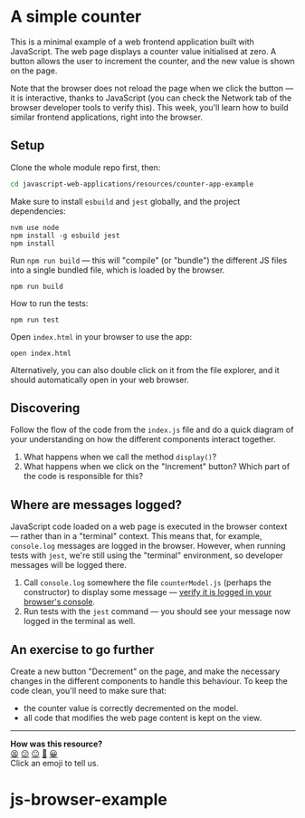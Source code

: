 # A simple counter

This is a minimal example of a web frontend application built with JavaScript. The web page displays a counter value initialised at zero. A button allows the user to increment the counter, and the new value is shown on the page.

Note that the browser does not reload the page when we click the button — it is interactive, thanks to JavaScript (you can check the Network tab of the browser developer tools to verify this). This week, you'll learn how to build similar frontend applications, right into the browser.

## Setup

Clone the whole module repo first, then:

```bash
cd javascript-web-applications/resources/counter-app-example
```

Make sure to install `esbuild` and `jest` globally, and the project dependencies: 
```
nvm use node
npm install -g esbuild jest
npm install
```

Run `npm run build` — this will "compile" (or "bundle") the different JS files into a single bundled file, which is loaded by the browser.
```
npm run build
```

How to run the tests:
```
npm run test
```

Open `index.html` in your browser to use the app:

```
open index.html
```

Alternatively, you can also double click on it from the file explorer, and it should automatically open in your web browser.

## Discovering

Follow the flow of the code from the `index.js` file and do a quick diagram of
your understanding on how the different components interact together.

1. What happens when we call the method `display()`?
2. What happens when we click on the "Increment" button? Which part of the code
   is responsible for this?

## Where are messages logged?

JavaScript code loaded on a web page is executed in the browser context — rather than in a "terminal" context. This means that, for example, `console.log` messages are logged in the browser. However, when running tests with `jest`, we're still using the "terminal" environment, so developer messages will be logged there.

1. Call `console.log` somewhere the file `counterModel.js` (perhaps the constructor) to display some message — [verify it is logged in your browser's console](https://developer.chrome.com/docs/devtools/console/log/).
2. Run tests with the `jest` command — you should see your message now logged in the terminal as well.

## An exercise to go further

Create a new button "Decrement" on the page, and make the necessary changes in the different
components to handle this behaviour. To keep the code clean, you'll need to make
sure that:
  * the counter value is correctly decremented on the model.
  * all code that modifies the web page content is kept on the view.

<!-- BEGIN GENERATED SECTION DO NOT EDIT -->

---

**How was this resource?**  
[😫](https://airtable.com/shrUJ3t7KLMqVRFKR?prefill_Repository=makersacademy%2Fjavascript-web-applications&prefill_File=resources%2Fcounter-app-example%2FREADME.md&prefill_Sentiment=😫) [😕](https://airtable.com/shrUJ3t7KLMqVRFKR?prefill_Repository=makersacademy%2Fjavascript-web-applications&prefill_File=resources%2Fcounter-app-example%2FREADME.md&prefill_Sentiment=😕) [😐](https://airtable.com/shrUJ3t7KLMqVRFKR?prefill_Repository=makersacademy%2Fjavascript-web-applications&prefill_File=resources%2Fcounter-app-example%2FREADME.md&prefill_Sentiment=😐) [🙂](https://airtable.com/shrUJ3t7KLMqVRFKR?prefill_Repository=makersacademy%2Fjavascript-web-applications&prefill_File=resources%2Fcounter-app-example%2FREADME.md&prefill_Sentiment=🙂) [😀](https://airtable.com/shrUJ3t7KLMqVRFKR?prefill_Repository=makersacademy%2Fjavascript-web-applications&prefill_File=resources%2Fcounter-app-example%2FREADME.md&prefill_Sentiment=😀)  
Click an emoji to tell us.

<!-- END GENERATED SECTION DO NOT EDIT -->
# js-browser-example
